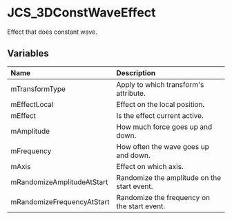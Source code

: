 # JCS_3DConstWaveEffect

Effect that does constant wave.

## Variables

| Name | Description |
|:---|:---|
| mTransformType | Apply to which transform's attribute. |
| mEffectLocal | Effect on the local position. |
| mEffect | Is the effect current active. |
| mAmplitude | How much force goes up and down. |
| mFrequency | How often the wave goes up and down. |
| mAxis | Effect on which axis. |
| mRandomizeAmplitudeAtStart | Randomize the amplitude on the start event. |
| mRandomizeFrequencyAtStart | Randomize the frequency on the start event. |
